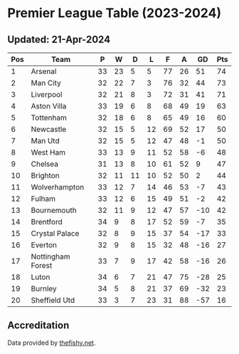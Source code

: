 # Premier League Table (2023-2024)
## Updated: 21-Apr-2024

| Pos | Team | P | W | D | L | F | A | GD | Pts |
| --- | --- | --- | --- | --- | --- | --- | --- | --- | --- |
| 1 | Arsenal | 33 | 23 | 5 | 5 | 77 | 26 | 51 | 74 |
| 2 | Man City | 32 | 22 | 7 | 3 | 76 | 32 | 44 | 73 |
| 3 | Liverpool | 32 | 21 | 8 | 3 | 72 | 31 | 41 | 71 |
| 4 | Aston Villa | 33 | 19 | 6 | 8 | 68 | 49 | 19 | 63 |
| 5 | Tottenham | 32 | 18 | 6 | 8 | 65 | 49 | 16 | 60 |
| 6 | Newcastle | 32 | 15 | 5 | 12 | 69 | 52 | 17 | 50 |
| 7 | Man Utd | 32 | 15 | 5 | 12 | 47 | 48 | -1 | 50 |
| 8 | West Ham | 33 | 13 | 9 | 11 | 52 | 58 | -6 | 48 |
| 9 | Chelsea | 31 | 13 | 8 | 10 | 61 | 52 | 9 | 47 |
| 10 | Brighton | 32 | 11 | 11 | 10 | 52 | 50 | 2 | 44 |
| 11 | Wolverhampton | 33 | 12 | 7 | 14 | 46 | 53 | -7 | 43 |
| 12 | Fulham | 33 | 12 | 6 | 15 | 49 | 51 | -2 | 42 |
| 13 | Bournemouth | 32 | 11 | 9 | 12 | 47 | 57 | -10 | 42 |
| 14 | Brentford | 34 | 9 | 8 | 17 | 52 | 59 | -7 | 35 |
| 15 | Crystal Palace | 32 | 8 | 9 | 15 | 37 | 54 | -17 | 33 |
| 16 | Everton | 32 | 9 | 8 | 15 | 32 | 48 | -16 | 27 |
| 17 | Nottingham Forest | 33 | 7 | 9 | 17 | 42 | 58 | -16 | 26 |
| 18 | Luton | 34 | 6 | 7 | 21 | 47 | 75 | -28 | 25 |
| 19 | Burnley | 34 | 5 | 8 | 21 | 37 | 69 | -32 | 23 |
| 20 | Sheffield Utd | 33 | 3 | 7 | 23 | 31 | 88 | -57 | 16 |

## Accreditation 

Data provided by [thefishy.net](https://www.thefishy.net/).